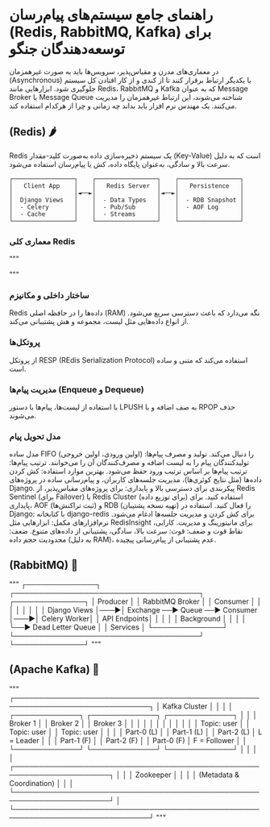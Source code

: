 # راهنمای جامع سیستم‌های پیام‌رسان (Redis, RabbitMQ, Kafka) برای توسعه‌دهندگان جنگو
در معماری‌های مدرن و مقیاس‌پذیر، سرویس‌ها باید به صورت غیرهمزمان (Asynchronous) با یکدیگر ارتباط برقرار کنند تا از کندی و از کار افتادن کل سیستم جلوگیری شود. ابزارهایی مانند Redis، RabbitMQ و Kafka که به عنوان Message Broker یا Message Queue شناخته می‌شوند، این ارتباط غیرهمزمان را مدیریت می‌کنند. یک مهندس نرم افزار باید بداند چه زمانی و چرا از هرکدام استفاده کند.

## (Redis) 🌶️
Redis یک سیستم ذخیره‌سازی داده به‌صورت کلید-مقدار (Key-Value) است که به دلیل سرعت بالا و سادگی، به‌عنوان پایگاه داده، کش یا پیام‌رسان استفاده می‌شود.

```
┌─────────────────┐    ┌─────────────────┐    ┌─────────────────┐
│   Client App    │    │   Redis Server  │    │   Persistence   │
│                 │◄──►│                 │◄──►│                 │
│  Django Views   │    │  - Data Types   │    │  - RDB Snapshot │
│  - Celery       │    │  - Pub/Sub      │    │  - AOF Log      │
│  - Cache        │    │  - Streams      │    │                 │
└─────────────────┘    └─────────────────┘    └─────────────────┘
```
### معماری کلی Redis
"""

"""
### ساختار داخلی و مکانیزم
Redis داده‌ها را در حافظه اصلی (RAM) نگه می‌دارد که باعث دسترسی سریع می‌شود. از انواع داده‌هایی مثل لیست، مجموعه و هش پشتیبانی می‌کند.
### پروتکل‌ها
از پروتکل RESP (REdis Serialization Protocol) استفاده می‌کند که متنی و ساده است.
### مدیریت پیام‌ها (Enqueue و Dequeue)
با استفاده از لیست‌ها، پیام‌ها با دستور LPUSH به صف اضافه و با RPOP حذف می‌شوند.
### مدل تحویل پیام
 مدل ساده FIFO (اولین ورودی، اولین خروجی) را دنبال می‌کند.
    تولید و مصرف پیام‌ها:
    تولیدکنندگان پیام را به لیست اضافه و مصرف‌کنندگان آن را می‌خوانند.
    ترتیب پیام‌ها:
    ترتیب پیام‌ها بر اساس ترتیب ورود حفظ می‌شود.
    بهترین موارد استفاده:
    کش کردن داده‌ها (مثل نتایج کوئری‌ها)، مدیریت جلسه‌های کاربران، و پیام‌رسانی ساده در پروژه‌های Django.
    پیکربندی برای دسترسی بالا و پایداری:
    برای پروژه‌های مقیاس‌پذیر، از Redis Sentinel (برای Failover) یا Redis Cluster (برای توزیع داده) استفاده کنید. برای پایداری، AOF (ثبت تراکنش‌ها) و RDB (تهیه نسخه پشتیبان) را فعال کنید.
    استفاده در Django:
    با کتابخانه django-redis برای کش کردن و مدیریت جلسه‌ها ادغام می‌شود.
    نرم‌افزارهای مکمل:
    ابزارهایی مثل RedisInsight برای مانیتورینگ و مدیریت.
    کارایی، نقاط قوت و ضعف:
        قوت: سرعت بالا، سادگی، پشتیبانی از داده‌های متنوع.
        ضعف: محدودیت حجم داده (به دلیل RAM)، عدم پشتیبانی از پیام‌رسانی پیچیده.

## (RabbitMQ) 🐇

"""
┌──────────────┐    ┌─────────────────────────────────────┐    ┌──────────────┐
│   Producer   │    │            RabbitMQ Broker          │    │   Consumer   │
│              │    │                                     │    │              │
│ Django Views │───►│ Exchange ──► Queue ──► Consumer     │───►│ Celery Worker│
│ API Endpoints│    │    │                                │    │ Background   │
│              │    │    └──► Dead Letter Queue           │    │ Services     │
└──────────────┘    └─────────────────────────────────────┘    └──────────────┘
"""

## (Apache Kafka) 🌊

"""
┌─────────────────────────────────────────────────────────────────────────────┐
│                           Kafka Cluster                                     │
│                                                                             │
│  ┌─────────────┐    ┌─────────────┐    ┌─────────────┐                      │
│  │   Broker 1  │    │   Broker 2  │    │   Broker 3  │                      │
│  │             │    │             │    │             │                      │
│  │ Topic: user │    │ Topic: user │    │ Topic: user │                      │
│  │ Part-0 (L)  │    │ Part-1 (L)  │    │ Part-2 (L)  │    L = Leader        │
│  │ Part-1 (F)  │    │ Part-2 (F)  │    │ Part-0 (F)  │    F = Follower      │
│  └─────────────┘    └─────────────┘    └─────────────┘                      │
│                                                                             │
│  ┌─────────────────────────────────────────────────────────────────────┐    │
│  │                        Zookeeper                                    │    │
│  │              (Metadata & Coordination)                              │    │
│  └─────────────────────────────────────────────────────────────────────┘    │
└─────────────────────────────────────────────────────────────────────────────┘
"""


